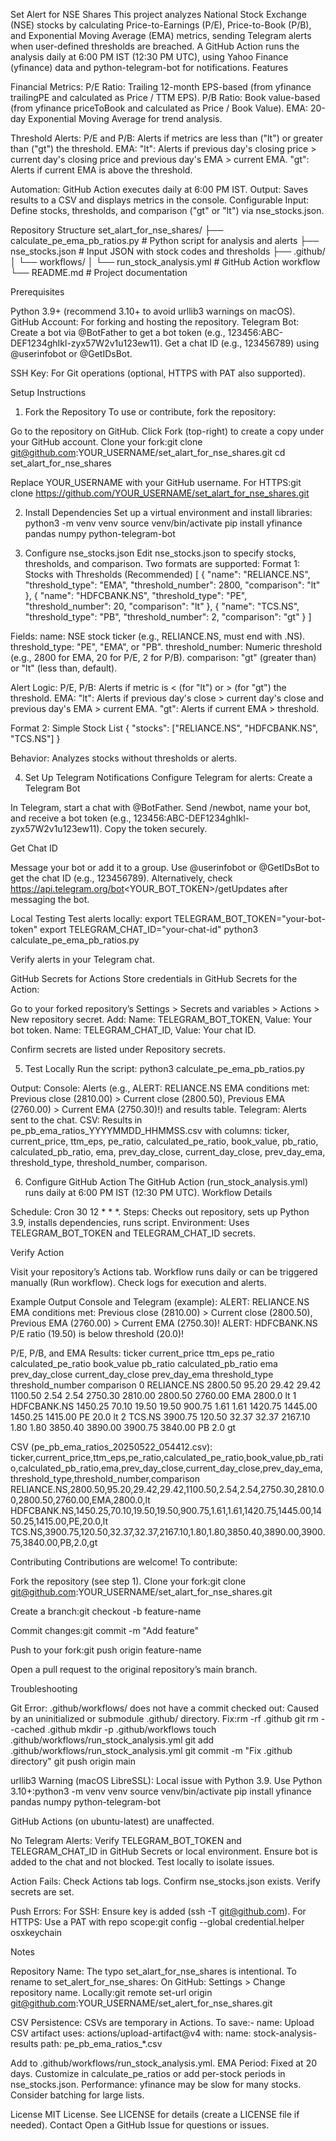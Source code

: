 Set Alert for NSE Shares
This project analyzes National Stock Exchange (NSE) stocks by calculating Price-to-Earnings (P/E), Price-to-Book (P/B), and Exponential Moving Average (EMA) metrics, sending Telegram alerts when user-defined thresholds are breached. A GitHub Action runs the analysis daily at 6:00 PM IST (12:30 PM UTC), using Yahoo Finance (yfinance) data and python-telegram-bot for notifications.
Features

Financial Metrics:
P/E Ratio: Trailing 12-month EPS-based (from yfinance trailingPE and calculated as Price / TTM EPS).
P/B Ratio: Book value-based (from yfinance priceToBook and calculated as Price / Book Value).
EMA: 20-day Exponential Moving Average for trend analysis.


Threshold Alerts:
P/E and P/B: Alerts if metrics are less than ("lt") or greater than ("gt") the threshold.
EMA:
"lt": Alerts if previous day's closing price > current day's closing price and previous day's EMA > current EMA.
"gt": Alerts if current EMA is above the threshold.




Automation: GitHub Action executes daily at 6:00 PM IST.
Output: Saves results to a CSV and displays metrics in the console.
Configurable Input: Define stocks, thresholds, and comparison ("gt" or "lt") via nse_stocks.json.

Repository Structure
set_alart_for_nse_shares/
├── calculate_pe_ema_pb_ratios.py    # Python script for analysis and alerts
├── nse_stocks.json                  # Input JSON with stock codes and thresholds
├── .github/
│   └── workflows/
│       └── run_stock_analysis.yml    # GitHub Action workflow
└── README.md                        # Project documentation

Prerequisites

Python 3.9+ (recommend 3.10+ to avoid urllib3 warnings on macOS).
GitHub Account: For forking and hosting the repository.
Telegram Bot:
Create a bot via @BotFather to get a bot token (e.g., 123456:ABC-DEF1234ghIkl-zyx57W2v1u123ew11).
Get a chat ID (e.g., 123456789) using @userinfobot or @GetIDsBot.


SSH Key: For Git operations (optional, HTTPS with PAT also supported).

Setup Instructions
1. Fork the Repository
To use or contribute, fork the repository:

Go to the repository on GitHub.
Click Fork (top-right) to create a copy under your GitHub account.
Clone your fork:git clone git@github.com:YOUR_USERNAME/set_alart_for_nse_shares.git
cd set_alart_for_nse_shares


Replace YOUR_USERNAME with your GitHub username.
For HTTPS:git clone https://github.com/YOUR_USERNAME/set_alart_for_nse_shares.git





2. Install Dependencies
Set up a virtual environment and install libraries:
python3 -m venv venv
source venv/bin/activate
pip install yfinance pandas numpy python-telegram-bot

3. Configure nse_stocks.json
Edit nse_stocks.json to specify stocks, thresholds, and comparison. Two formats are supported:
Format 1: Stocks with Thresholds (Recommended)
[
    {
        "name": "RELIANCE.NS",
        "threshold_type": "EMA",
        "threshold_number": 2800,
        "comparison": "lt"
    },
    {
        "name": "HDFCBANK.NS",
        "threshold_type": "PE",
        "threshold_number": 20,
        "comparison": "lt"
    },
    {
        "name": "TCS.NS",
        "threshold_type": "PB",
        "threshold_number": 2,
        "comparison": "gt"
    }
]


Fields:
name: NSE stock ticker (e.g., RELIANCE.NS, must end with .NS).
threshold_type: "PE", "EMA", or "PB".
threshold_number: Numeric threshold (e.g., 2800 for EMA, 20 for P/E, 2 for P/B).
comparison: "gt" (greater than) or "lt" (less than, default).


Alert Logic:
P/E, P/B: Alerts if metric is < (for "lt") or > (for "gt") the threshold.
EMA:
"lt": Alerts if previous day's close > current day's close and previous day's EMA > current EMA.
"gt": Alerts if current EMA > threshold.





Format 2: Simple Stock List
{
    "stocks": ["RELIANCE.NS", "HDFCBANK.NS", "TCS.NS"]
}


Behavior: Analyzes stocks without thresholds or alerts.

4. Set Up Telegram Notifications
Configure Telegram for alerts:
Create a Telegram Bot

In Telegram, start a chat with @BotFather.
Send /newbot, name your bot, and receive a bot token (e.g., 123456:ABC-DEF1234ghIkl-zyx57W2v1u123ew11).
Copy the token securely.

Get Chat ID

Message your bot or add it to a group.
Use @userinfobot or @GetIDsBot to get the chat ID (e.g., 123456789).
Alternatively, check https://api.telegram.org/bot<YOUR_BOT_TOKEN>/getUpdates after messaging the bot.

Local Testing
Test alerts locally:
export TELEGRAM_BOT_TOKEN="your-bot-token"
export TELEGRAM_CHAT_ID="your-chat-id"
python3 calculate_pe_ema_pb_ratios.py


Verify alerts in your Telegram chat.

GitHub Secrets for Actions
Store credentials in GitHub Secrets for the Action:

Go to your forked repository’s Settings > Secrets and variables > Actions > New repository secret.
Add:
Name: TELEGRAM_BOT_TOKEN, Value: Your bot token.
Name: TELEGRAM_CHAT_ID, Value: Your chat ID.


Confirm secrets are listed under Repository secrets.

5. Test Locally
Run the script:
python3 calculate_pe_ema_pb_ratios.py


Output:
Console: Alerts (e.g., ALERT: RELIANCE.NS EMA conditions met: Previous close (2810.00) > Current close (2800.50), Previous EMA (2760.00) > Current EMA (2750.30)!) and results table.
Telegram: Alerts sent to the chat.
CSV: Results in pe_pb_ema_ratios_YYYYMMDD_HHMMSS.csv with columns: ticker, current_price, ttm_eps, pe_ratio, calculated_pe_ratio, book_value, pb_ratio, calculated_pb_ratio, ema, prev_day_close, current_day_close, prev_day_ema, threshold_type, threshold_number, comparison.



6. Configure GitHub Action
The GitHub Action (run_stock_analysis.yml) runs daily at 6:00 PM IST (12:30 PM UTC).
Workflow Details

Schedule: Cron 30 12 * * *.
Steps: Checks out repository, sets up Python 3.9, installs dependencies, runs script.
Environment: Uses TELEGRAM_BOT_TOKEN and TELEGRAM_CHAT_ID secrets.

Verify Action

Visit your repository’s Actions tab.
Workflow runs daily or can be triggered manually (Run workflow).
Check logs for execution and alerts.

Example Output
Console and Telegram (example):
ALERT: RELIANCE.NS EMA conditions met: Previous close (2810.00) > Current close (2800.50), Previous EMA (2760.00) > Current EMA (2750.30)!
ALERT: HDFCBANK.NS P/E ratio (19.50) is below threshold (20.0)!

P/E, P/B, and EMA Results:
         ticker current_price ttm_eps pe_ratio calculated_pe_ratio book_value pb_ratio calculated_pb_ratio     ema prev_day_close current_day_close prev_day_ema threshold_type threshold_number comparison
0  RELIANCE.NS       2800.50   95.20    29.42              29.42    1100.50     2.54                2.54  2750.30        2810.00          2800.50      2760.00            EMA           2800.0         lt
1  HDFCBANK.NS       1450.25   70.10    19.50              19.50     900.75     1.61                1.61  1420.75        1445.00          1450.25      1415.00             PE             20.0         lt
2      TCS.NS       3900.75  120.50    32.37              32.37    2167.10     1.80                1.80  3850.40        3890.00          3900.75      3840.00             PB              2.0         gt

CSV (pe_pb_ema_ratios_20250522_054412.csv):
ticker,current_price,ttm_eps,pe_ratio,calculated_pe_ratio,book_value,pb_ratio,calculated_pb_ratio,ema,prev_day_close,current_day_close,prev_day_ema,threshold_type,threshold_number,comparison
RELIANCE.NS,2800.50,95.20,29.42,29.42,1100.50,2.54,2.54,2750.30,2810.00,2800.50,2760.00,EMA,2800.0,lt
HDFCBANK.NS,1450.25,70.10,19.50,19.50,900.75,1.61,1.61,1420.75,1445.00,1450.25,1415.00,PE,20.0,lt
TCS.NS,3900.75,120.50,32.37,32.37,2167.10,1.80,1.80,3850.40,3890.00,3900.75,3840.00,PB,2.0,gt

Contributing
Contributions are welcome! To contribute:

Fork the repository (see step 1).
Clone your fork:git clone git@github.com:YOUR_USERNAME/set_alart_for_nse_shares.git


Create a branch:git checkout -b feature-name


Commit changes:git commit -m "Add feature"


Push to your fork:git push origin feature-name


Open a pull request to the original repository’s main branch.

Troubleshooting

Git Error: .github/workflows/ does not have a commit checked out:
Caused by an uninitialized or submodule .github/ directory.
Fix:rm -rf .github
git rm --cached .github
mkdir -p .github/workflows
touch .github/workflows/run_stock_analysis.yml
git add .github/workflows/run_stock_analysis.yml
git commit -m "Fix .github directory"
git push origin main




urllib3 Warning (macOS LibreSSL):
Local issue with Python 3.9. Use Python 3.10+:python3 -m venv venv
source venv/bin/activate
pip install yfinance pandas numpy python-telegram-bot


GitHub Actions (on ubuntu-latest) are unaffected.


No Telegram Alerts:
Verify TELEGRAM_BOT_TOKEN and TELEGRAM_CHAT_ID in GitHub Secrets or local environment.
Ensure bot is added to the chat and not blocked.
Test locally to isolate issues.


Action Fails:
Check Actions tab logs.
Confirm nse_stocks.json exists.
Verify secrets are set.


Push Errors:
For SSH: Ensure key is added (ssh -T git@github.com).
For HTTPS: Use a PAT with repo scope:git config --global credential.helper osxkeychain





Notes

Repository Name: The typo set_alart_for_nse_shares is intentional. To rename to set_alert_for_nse_shares:
On GitHub: Settings > Change repository name.
Locally:git remote set-url origin git@github.com:YOUR_USERNAME/set_alert_for_nse_shares.git




CSV Persistence: CSVs are temporary in Actions. To save:- name: Upload CSV artifact
  uses: actions/upload-artifact@v4
  with:
    name: stock-analysis-results
    path: pe_pb_ema_ratios_*.csv

Add to .github/workflows/run_stock_analysis.yml.
EMA Period: Fixed at 20 days. Customize in calculate_pe_ratios or add per-stock periods in nse_stocks.json.
Performance: yfinance may be slow for many stocks. Consider batching for large lists.

License
MIT License. See LICENSE for details (create a LICENSE file if needed).
Contact
Open a GitHub Issue for questions or issues.

